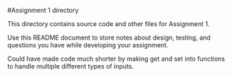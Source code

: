 #Assignment 1 directory

This directory contains source code and other files for Assignment 1.

Use this README document to store notes about design, testing, and
questions you have while developing your assignment.

Could have made code much shorter by making get and set into functions to handle multiple different types of inputs.